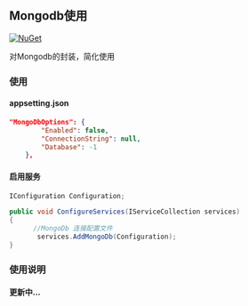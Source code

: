 
## Mongodb使用
 [![NuGet](https://img.shields.io/nuget/v/NetPro.Authentication.svg)](https://nuget.org/packages/NetPro.Authentication)

对Mongodb的封装，简化使用

### 使用

#### appsetting.json 

```json
"MongoDbOptions": {
		"Enabled": false,
		"ConnectionString": null,
		"Database": -1
	},

```
#### 启用服务
```csharp
IConfiguration Configuration;

public void ConfigureServices(IServiceCollection services)
{
      //MongoDb 连接配置文件
       services.AddMongoDb(Configuration);
}
```

### 使用说明


#### 更新中...

